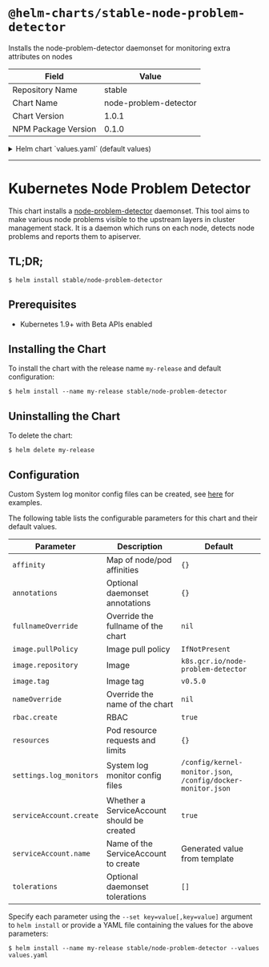 # `@helm-charts/stable-node-problem-detector`

Installs the node-problem-detector daemonset for monitoring extra attributes on nodes

| Field               | Value                 |
| ------------------- | --------------------- |
| Repository Name     | stable                |
| Chart Name          | node-problem-detector |
| Chart Version       | 1.0.1                 |
| NPM Package Version | 0.1.0                 |

<details>

<summary>Helm chart `values.yaml` (default values)</summary>

```yaml
settings:
  log_monitors:
    - /config/kernel-monitor.json
    - /config/docker-monitor.json

image:
  repository: k8s.gcr.io/node-problem-detector
  tag: v0.5.0
  pullPolicy: IfNotPresent

nameOverride: ''
fullnameOverride: ''

rbac:
  create: true

resources: {}

annotations: {}

tolerations: []

serviceAccount:
  # Specifies whether a ServiceAccount should be created
  create: true
  # The name of the ServiceAccount to use.
  # If not set and create is true, a name is generated using the fullname template
  name:

affinity: {}
```

</details>

---

# Kubernetes Node Problem Detector

This chart installs a [node-problem-detector](https://github.com/kubernetes/node-problem-detector) daemonset. This tool aims to make various node problems visible to the upstream layers in cluster management stack. It is a daemon which runs on each node, detects node problems and reports them to apiserver.

## TL;DR;

```console
$ helm install stable/node-problem-detector
```

## Prerequisites

- Kubernetes 1.9+ with Beta APIs enabled

## Installing the Chart

To install the chart with the release name `my-release` and default configuration:

```console
$ helm install --name my-release stable/node-problem-detector
```

## Uninstalling the Chart

To delete the chart:

```console
$ helm delete my-release
```

## Configuration

Custom System log monitor config files can be created, see [here](https://github.com/kubernetes/node-problem-detector/tree/master/config) for examples.

The following table lists the configurable parameters for this chart and their default values.

| Parameter               | Description                                | Default                                                      |
| ----------------------- | ------------------------------------------ | ------------------------------------------------------------ |
| `affinity`              | Map of node/pod affinities                 | `{}`                                                         |
| `annotations`           | Optional daemonset annotations             | `{}`                                                         |
| `fullnameOverride`      | Override the fullname of the chart         | `nil`                                                        |
| `image.pullPolicy`      | Image pull policy                          | `IfNotPresent`                                               |
| `image.repository`      | Image                                      | `k8s.gcr.io/node-problem-detector`                           |
| `image.tag`             | Image tag                                  | `v0.5.0`                                                     |
| `nameOverride`          | Override the name of the chart             | `nil`                                                        |
| `rbac.create`           | RBAC                                       | `true`                                                       |
| `resources`             | Pod resource requests and limits           | `{}`                                                         |
| `settings.log_monitors` | System log monitor config files            | `/config/kernel-monitor.json`, `/config/docker-monitor.json` |
| `serviceAccount.create` | Whether a ServiceAccount should be created | `true`                                                       |
| `serviceAccount.name`   | Name of the ServiceAccount to create       | Generated value from template                                |
| `tolerations`           | Optional daemonset tolerations             | `[]`                                                         |

Specify each parameter using the `--set key=value[,key=value]` argument to `helm install` or provide a YAML file containing the values for the above parameters:

```console
$ helm install --name my-release stable/node-problem-detector --values values.yaml
```
